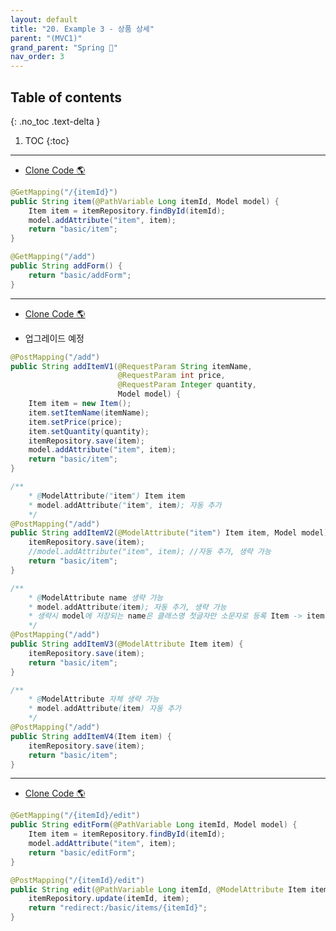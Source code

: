 ```yaml
---
layout: default
title: "20. Example 3 - 상품 상세"
parent: "(MVC1)"
grand_parent: "Spring 🐍"
nav_order: 3
---
```


## Table of contents
{: .no_toc .text-delta }

1. TOC
{:toc}

---

* [Clone Code 🌎](https://github.com/EasyCoding-7/spring-mvc-example/tree/3)

```java
@GetMapping("/{itemId}")
public String item(@PathVariable Long itemId, Model model) {
    Item item = itemRepository.findById(itemId);
    model.addAttribute("item", item);
    return "basic/item";
}

@GetMapping("/add")
public String addForm() {
    return "basic/addForm";
}
```

---

* [Clone Code 🌎](https://github.com/EasyCoding-7/spring-mvc-example/tree/4)

* 업그레이드 예정

```java
@PostMapping("/add")
public String addItemV1(@RequestParam String itemName,
                        @RequestParam int price,
                        @RequestParam Integer quantity,
                        Model model) {
    Item item = new Item();
    item.setItemName(itemName);
    item.setPrice(price);
    item.setQuantity(quantity);
    itemRepository.save(item);
    model.addAttribute("item", item);
    return "basic/item";
}

/**
    * @ModelAttribute("item") Item item
    * model.addAttribute("item", item); 자동 추가
    */
@PostMapping("/add")
public String addItemV2(@ModelAttribute("item") Item item, Model model) {
    itemRepository.save(item);
    //model.addAttribute("item", item); //자동 추가, 생략 가능
    return "basic/item";
}

/**
    * @ModelAttribute name 생략 가능
    * model.addAttribute(item); 자동 추가, 생략 가능
    * 생략시 model에 저장되는 name은 클래스명 첫글자만 소문자로 등록 Item -> item
    */
@PostMapping("/add")
public String addItemV3(@ModelAttribute Item item) {
    itemRepository.save(item);
    return "basic/item";
}

/**
    * @ModelAttribute 자체 생략 가능
    * model.addAttribute(item) 자동 추가
    */
@PostMapping("/add")
public String addItemV4(Item item) {
    itemRepository.save(item);
    return "basic/item";
}
```

---

* [Clone Code 🌎](https://github.com/EasyCoding-7/spring-mvc-example/tree/5)

```java
@GetMapping("/{itemId}/edit")
public String editForm(@PathVariable Long itemId, Model model) {
    Item item = itemRepository.findById(itemId);
    model.addAttribute("item", item);
    return "basic/editForm";
}

@PostMapping("/{itemId}/edit")
public String edit(@PathVariable Long itemId, @ModelAttribute Item item) {
    itemRepository.update(itemId, item);
    return "redirect:/basic/items/{itemId}";
}
```